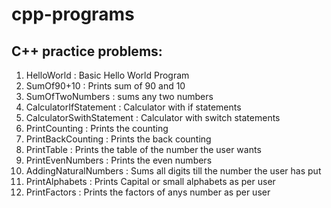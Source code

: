 # cpp-programs

<h2>C++ practice problems:</h2>

1. HelloWorld : Basic Hello World Program
2. SumOf90+10 : Prints sum of 90 and 10
3. SumOfTwoNumbers : sums any two numbers
4. CalculatorIfStatement : Calculator with if statements
5. CalculatorSwithStatement : Calculator with switch statements
6. PrintCounting : Prints the counting
7. PrintBackCounting : Prints the back counting
8. PrintTable : Prints the table of the number the user wants
9. PrintEvenNumbers : Prints the even numbers
10. AddingNaturalNumbers : Sums all digits till the number the user has put
11. PrintAlphabets : Prints Capital or small alphabets as per user
12. PrintFactors : Prints the factors of anys number as per user